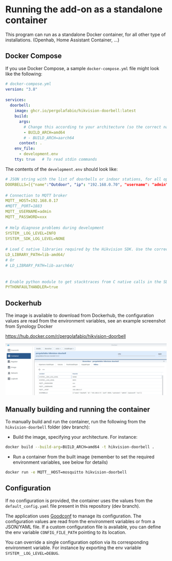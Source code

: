 # Running the add-on as a standalone container

This program can run as a standalone Docker container, for all other type of installations. (Openhab, Home Assistant Container, ...)

## Docker Compose

If you use Docker Compose, a sample `docker-compose.yml` file might look like the following:

```yaml
# docker-compose.yml
version: "3.8"

services:
  doorbell:
    image: ghcr.io/pergolafabio/hikvision-doorbell:latest
    build:
      args:       
        # Change this according to your architecture (so the correct native C libraries are used)
        - BUILD_ARCH=amd64
        # - BUILD_ARCH=aarch64
      context: .
    env_file:
      - development.env
    tty: true   # To read stdin commands
```

The contents of the `development.env` should look like:
```yaml
# JSON string with the list of doorbells or indoor stations, for all options, have a look at the [docs](https://github.com/pergolafabio/Hikvision-Addons/blob/main/doorbell/DOCS.md)
DOORBELLS=[{"name":"Outdoor", "ip": "192.168.0.70", "username": "admin", "password": "xxx"},{"name":"Indoor", "ip": "192.168.0.71", "username": "admin", "password": "xxx"}]

# Connection to MQTT broker
MQTT__HOST=192.168.0.17
#MQTT__PORT=1883
MQTT__USERNAME=admin
MQTT__PASSWORD=xxx

# Help diagnose problems during development
SYSTEM__LOG_LEVEL=INFO
SYSTEM__SDK_LOG_LEVEL=NONE

# Load C native libraries required by the Hikvision SDK. Use the correct folder depending on you architecture.
LD_LIBRARY_PATH=lib-amd64/
# Or
# LD_LIBRARY_PATH=lib-aarch64/


# Enable python module to get stacktraces from C native calls in the SDK
PYTHONFAULTHANDLER=true
```

## Dockerhub

The image is available to download from Dockerhub, the configuration values are read from the environment variables, see an example screenshot from Synology Docker

https://hub.docker.com/r/pergolafabio/hikvision-doorbell

![Synology](synology.png)

## Manually building and running the container

To manually build and run the container, run the following from the `hikvision-doorbell` folder (dev branch):

- Build the image, specifying your architecture.
For instance:
```bash
docker build --build-arg=BUILD_ARCH=amd64 -t hikvision-doorbell .
```

- Run a container from the built image (remember to set the required environment variables, see below for details)
```bash
docker run -e MQTT__HOST=mosquitto hikvision-doorbell
```


## Configuration
If no configuration is provided, the container uses the values from the `default_config.yaml` file present in this repository (dev branch).

The application uses [Goodconf](https://github.com/lincolnloop/goodconf) to manage its configuration.
The configuration values are read from the environment variables or from a JSON/YAML file.
If a custom configuration file is available, you can define the env variable `CONFIG_FILE_PATH` pointing to its location.

You can override a single configuration option via its corresponding environment variable. For instance by exporting the env variable `SYSTEM__LOG_LEVEL=DEBUG`.

